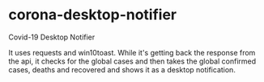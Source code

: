 # corona-desktop-notifier
Covid-19 Desktop Notifier

It uses requests and win10toast. While it's getting back the response from the api, it checks for the global cases and then takes the global confirmed cases, deaths and recovered and shows it as a desktop notification.
